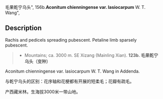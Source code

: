 毛果乾宁乌头",
156b.**Aconitum chienningense var. lasiocarpum** W. T. Wang",

## Description
Rachis and pedicels spreading pubescent. Petaline limb sparsely pubescent.

> * Mountains; ca. 3000 m. SE Xizang (Mainling Xian).
**123b. 毛果乾宁乌头（变种）**

Aconitum chienningense var. lasiocarpum W. T. Wang in Addenda.

与乾宁乌头的区别：花序轴和花梗都有开展的短柔毛；花瓣有疏毛。

产西藏米林。生海拔3000米一带山地。
